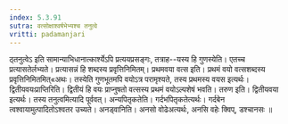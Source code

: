 ```yaml
---
index: 5.3.91
sutra: वत्सोक्षाश्वर्षभेभ्यश्च तनुत्वे
vritti: padamanjari
---
```


 ठ्तनुत्वेऽ इति सामान्याभिधानात्कार्श्येऽपि प्रत्ययप्रसङ्गः, तत्राह--यस्य हि गुणस्येति। एतच्च प्रत्यासतेर्लभ्यते। प्रत्यासन्नं हि शब्दस्य प्रवृत्तिनिमितम्। प्रथमवया वत्स इति। प्रथमं वयो वत्सशब्दस्य प्रवृत्तिनिमितमित्«अथः। तस्येति गुणभूतमपि वयोऽत्र परामृश्यते, तस्य प्रथमस्य वयस इत्यर्थः। द्वितीयवयःप्राप्तिरिति। द्वितीयं हि वयः प्राप्नुषतो वत्सस्य प्रथमं वयोऽल्पशेषं भवति। तरुण इति। द्वितीयवया इत्यर्थः। तस्य तनुत्वमित्यादि पूर्ववत्। अन्यपितृकतेति। गर्दभपितृकतेत्यर्थः। गर्दबेन त्वश्वायामुत्पादितोऽश्वतर उच्यते। अनड्वानिति। अनसो वोढेअत्यर्थः, अनसि वहेः क्विप्, डश्चानसः ॥